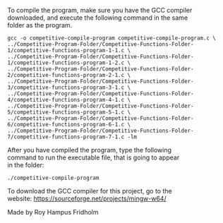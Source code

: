 
To compile the program, make sure you have the GCC compiler  
downloaded, and execute the following command in  the  same  
folder as the program.

```
gcc -o competitive-compile-program competitive-compile-program.c \
../Competitive-Program-Folder/Competitive-Functions-Folder-1/competitive-functions-program-1-1.c \
../Competitive-Program-Folder/Competitive-Functions-Folder-1/competitive-functions-program-1-2.c \
../Competitive-Program-Folder/Competitive-Functions-Folder-2/competitive-functions-program-2-1.c \
../Competitive-Program-Folder/Competitive-Functions-Folder-3/competitive-functions-program-3-1.c \
../Competitive-Program-Folder/Competitive-Functions-Folder-4/competitive-functions-program-4-1.c \
../Competitive-Program-Folder/Competitive-Functions-Folder-5/competitive-functions-program-5-1.c \
../Competitive-Program-Folder/Competitive-Functions-Folder-6/competitive-functions-program-6-1.c \
../Competitive-Program-Folder/Competitive-Functions-Folder-7/competitive-functions-program-7-1.c -lm
```

After you have compiled the  program,  type  the  following  
command to run the executable file, that is going to appear  
in the folder:

```
./competitive-compile-program
```

To download the GCC compiler for this project,  go  to  the  
website: https://sourceforge.net/projects/mingw-w64/

Made by Roy Hampus Fridholm
